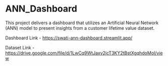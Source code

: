 # ANN_Dashboard

This project delivers a dashboard that utilizes an Artificial Neural Network (ANN) model to present insights from a customer lifetime value dataset. 

Dashboard Link - https://swati-ann-dashboard.streamlit.app/ 

Dataset Link - https://drive.google.com/file/d/1LwCq9WtJaxv2jcT3KY2tBstXgqhdoMol/view
